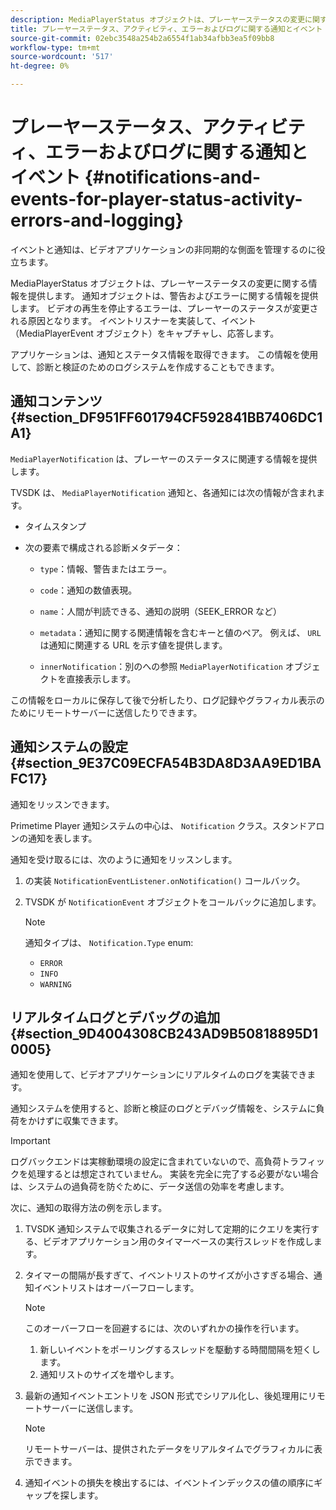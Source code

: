 ```yaml
---
description: MediaPlayerStatus オブジェクトは、プレーヤーステータスの変更に関する情報を提供します。 通知オブジェクトは、警告およびエラーに関する情報を提供します。 ビデオの再生を停止するエラーは、プレーヤーのステータスが変更される原因となります。 イベントリスナーを実装して、イベント（MediaPlayerEvent オブジェクト）をキャプチャし、応答します。
title: プレーヤーステータス、アクティビティ、エラーおよびログに関する通知とイベント
source-git-commit: 02ebc3548a254b2a6554f1ab34afbb3ea5f09bb8
workflow-type: tm+mt
source-wordcount: '517'
ht-degree: 0%

---
```


# プレーヤーステータス、アクティビティ、エラーおよびログに関する通知とイベント {#notifications-and-events-for-player-status-activity-errors-and-logging}

イベントと通知は、ビデオアプリケーションの非同期的な側面を管理するのに役立ちます。

MediaPlayerStatus オブジェクトは、プレーヤーステータスの変更に関する情報を提供します。 通知オブジェクトは、警告およびエラーに関する情報を提供します。 ビデオの再生を停止するエラーは、プレーヤーのステータスが変更される原因となります。 イベントリスナーを実装して、イベント（MediaPlayerEvent オブジェクト）をキャプチャし、応答します。

アプリケーションは、通知とステータス情報を取得できます。 この情報を使用して、診断と検証のためのログシステムを作成することもできます。

## 通知コンテンツ {#section_DF951FF601794CF592841BB7406DC1A1}

`MediaPlayerNotification` は、プレーヤーのステータスに関連する情報を提供します。

TVSDK は、 `MediaPlayerNotification` 通知と、各通知には次の情報が含まれます。

* タイムスタンプ
* 次の要素で構成される診断メタデータ：

   * `type`：情報、警告またはエラー。
   * `code`：通知の数値表現。
   * `name`：人間が判読できる、通知の説明（SEEK_ERROR など）
   * `metadata`：通知に関する関連情報を含むキーと値のペア。 例えば、 `URL` は通知に関連する URL を示す値を提供します。

   * `innerNotification`：別のへの参照 `MediaPlayerNotification` オブジェクトを直接表示します。

この情報をローカルに保存して後で分析したり、ログ記録やグラフィカル表示のためにリモートサーバーに送信したりできます。

## 通知システムの設定 {#section_9E37C09ECFA54B3DA8D3AA9ED1BAFC17}

通知をリッスンできます。

Primetime Player 通知システムの中心は、 `Notification` クラス。スタンドアロンの通知を表します。

通知を受け取るには、次のように通知をリッスンします。

1. の実装 `NotificationEventListener.onNotification()` コールバック。
1. TVSDK が `NotificationEvent` オブジェクトをコールバックに追加します。

   >[!NOTE]
   >
   >通知タイプは、 `Notification.Type` enum:

   * `ERROR`
   * `INFO`
   * `WARNING`

## リアルタイムログとデバッグの追加 {#section_9D4004308CB243AD9B50818895D10005}

通知を使用して、ビデオアプリケーションにリアルタイムのログを実装できます。

通知システムを使用すると、診断と検証のログとデバッグ情報を、システムに負荷をかけずに収集できます。

>[!IMPORTANT]
>
>ログバックエンドは実稼動環境の設定に含まれていないので、高負荷トラフィックを処理するとは想定されていません。 実装を完全に完了する必要がない場合は、システムの過負荷を防ぐために、データ送信の効率を考慮します。

次に、通知の取得方法の例を示します。

1. TVSDK 通知システムで収集されるデータに対して定期的にクエリを実行する、ビデオアプリケーション用のタイマーベースの実行スレッドを作成します。
1. タイマーの間隔が長すぎて、イベントリストのサイズが小さすぎる場合、通知イベントリストはオーバーフローします。

   >[!NOTE]
   >
   >このオーバーフローを回避するには、次のいずれかの操作を行います。
   >
   >1. 新しいイベントをポーリングするスレッドを駆動する時間間隔を短くします。
   >1. 通知リストのサイズを増やします。
   >

1. 最新の通知イベントエントリを JSON 形式でシリアル化し、後処理用にリモートサーバーに送信します。

   >[!NOTE]
   >
   >リモートサーバーは、提供されたデータをリアルタイムでグラフィカルに表示できます。

1. 通知イベントの損失を検出するには、イベントインデックスの値の順序にギャップを探します。
